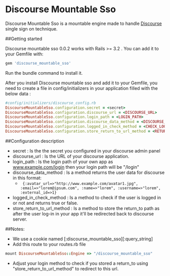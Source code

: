 # Discourse Mountable Sso

Discourse Mountable Sso is a mountable engine made to handle [Discourse](https://github.com/discourse/discourse/) single sign on technique.

##Getting started

Discourse mountable sso 0.0.2 works with Rails >= 3.2 . You can add it to your Gemfile with:

```ruby
gem 'discourse_mountable_sso'
```

Run the bundle command to install it.

After you install Discourse mountable sso and add it to your Gemfile, you need to create a file in config/initializers in your application filled with the below data :


```ruby
#config/initializers/discourse_config.rb
DiscourseMountableSso.configuration.secret = <secret>
DiscourseMountableSso.configuration.discourse_url = <DISCOURSE_URL>	
DiscourseMountableSso.configuration.login_path = <LOGIN_PATH>
DiscourseMountableSso.configuration.discourse_data_method = <DISCOURSE_DATA_METHOD>
DiscourseMountableSso.configuration.logged_in_check_method = <CHECK_LOGIN_METHOD>
DiscourseMountableSso.configuration.store_return_to_url_method = <RETURN_TO_URL_METHOD>
```
##Configuration description

* secret : Is the the secret you configured in your discourse admin panel
* discourse_url : Is the URL of your discourse application.
* login_path : Is the login path of your own app as www.example.com/login then your login path will be "/login"
* discourse_data_method : Is a method returns the user data for discourse in this format:
    * ``` {:avatar_url=>"http://www.example.com/avatar1.jpg", :email=>"lorem@ipsum.com", :name=>"lorem", :username=>"lorem", :external_id=>1}```
* logged_in_check_method : Is a method to check if the user is logged in or not and returns true or false.
* store_return_to_url_method : Is a method to store the return_to path as after the user log-in in your app it'll be redirected back to discourse server.

##Notes: 
  * We use a cookie named [:discourse_mountable_sso][:query_string]
  * Add this route to your routes.rb file   
```ruby
mount DiscourseMountableSso::Engine => "/discourse_mountable_sso"
```
  * Adjust your login method to check if you stored a return_to using "store_return_to_url_method" to redirect to    this url.
   

